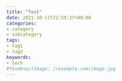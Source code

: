 ```yaml
---
title: "Test"
date: 2021-10-11T21:59:27+09:00
categories:
- category
- subcategory
tags:
- tag1
- tag2
keywords:
- tech
#thumbnailImage: //example.com/image.jpg
---
```


<!--more-->
